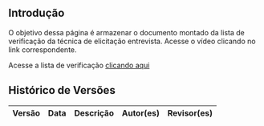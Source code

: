 ## Introdução

O objetivo dessa página é armazenar o documento montado da lista de verificação da técnica de elicitação entrevista. Acesse o vídeo clicando no link correspondente.

Acesse a lista de verificação [clicando aqui]()


## Histórico de Versões

| Versão | Data       | Descrição                    | Autor(es)                          | Revisor(es)                          |
|--------|------------|------------------------------|-----------------------------------|-------------------------------------|

